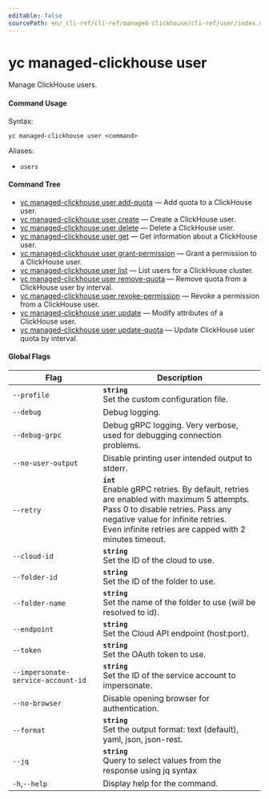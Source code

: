 ```yaml
---
editable: false
sourcePath: en/_cli-ref/cli-ref/managed-clickhouse/cli-ref/user/index.md
---
```


# yc managed-clickhouse user

Manage ClickHouse users.

#### Command Usage

Syntax: 

`yc managed-clickhouse user <command>`

Aliases: 

- `users`

#### Command Tree

- [yc managed-clickhouse user add-quota](add-quota.md) — Add quota to a ClickHouse user.
- [yc managed-clickhouse user create](create.md) — Create a ClickHouse user.
- [yc managed-clickhouse user delete](delete.md) — Delete a ClickHouse user.
- [yc managed-clickhouse user get](get.md) — Get information about a ClickHouse user.
- [yc managed-clickhouse user grant-permission](grant-permission.md) — Grant a permission to a ClickHouse user.
- [yc managed-clickhouse user list](list.md) — List users for a ClickHouse cluster.
- [yc managed-clickhouse user remove-quota](remove-quota.md) — Remove quota from a ClickHouse user by interval.
- [yc managed-clickhouse user revoke-permission](revoke-permission.md) — Revoke a permission from a ClickHouse user.
- [yc managed-clickhouse user update](update.md) — Modify attributes of a ClickHouse user.
- [yc managed-clickhouse user update-quota](update-quota.md) — Update ClickHouse user quota by interval.

#### Global Flags

| Flag | Description |
|----|----|
|`--profile`|<b>`string`</b><br/>Set the custom configuration file.|
|`--debug`|Debug logging.|
|`--debug-grpc`|Debug gRPC logging. Very verbose, used for debugging connection problems.|
|`--no-user-output`|Disable printing user intended output to stderr.|
|`--retry`|<b>`int`</b><br/>Enable gRPC retries. By default, retries are enabled with maximum 5 attempts.<br/>Pass 0 to disable retries. Pass any negative value for infinite retries.<br/>Even infinite retries are capped with 2 minutes timeout.|
|`--cloud-id`|<b>`string`</b><br/>Set the ID of the cloud to use.|
|`--folder-id`|<b>`string`</b><br/>Set the ID of the folder to use.|
|`--folder-name`|<b>`string`</b><br/>Set the name of the folder to use (will be resolved to id).|
|`--endpoint`|<b>`string`</b><br/>Set the Cloud API endpoint (host:port).|
|`--token`|<b>`string`</b><br/>Set the OAuth token to use.|
|`--impersonate-service-account-id`|<b>`string`</b><br/>Set the ID of the service account to impersonate.|
|`--no-browser`|Disable opening browser for authentication.|
|`--format`|<b>`string`</b><br/>Set the output format: text (default), yaml, json, json-rest.|
|`--jq`|<b>`string`</b><br/>Query to select values from the response using jq syntax|
|`-h`,`--help`|Display help for the command.|
